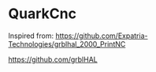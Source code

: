 # QuarkCnc

Inspired from:
https://github.com/Expatria-Technologies/grblhal_2000_PrintNC

https://github.com/grblHAL
